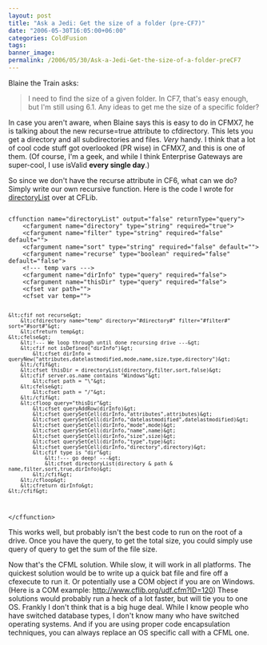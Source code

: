 ```yaml
---
layout: post
title: "Ask a Jedi: Get the size of a folder (pre-CF7)"
date: "2006-05-30T16:05:00+06:00"
categories: ColdFusion 
tags: 
banner_image: 
permalink: /2006/05/30/Ask-a-Jedi-Get-the-size-of-a-folder-preCF7
---
```


Blaine the Train asks:

<blockquote>
I need to find the size of a given folder.  In CF7, that's easy enough, but I'm still using 6.1.  Any ideas to get me the size of a specific folder?
</blockquote>

In case you aren't aware, when Blaine says this is easy to do in CFMX7, he is talking about the new recurse=true attribute to cfdirectory. This lets you get a directory and all subdirectories and files. <i>Very</i> handy. I think that a lot of cool code stuff got overlooked (PR wise) in CFMX7, and this is one of them. (Of course, I'm a geek, and while I think Enterprise Gateways are super-cool, I use isValid <b>every single day</b>.)
<!--more-->
So since we don't have the recurse attribute in CF6, what can we do? Simply write our own recursive function. Here is the code I wrote for <a href="http://www.cflib.org/udf.cfm/directorylist">directoryList</a> over at CFLib.

<code>
cffunction name="directoryList" output="false" returnType="query"&gt;
	&lt;cfargument name="directory" type="string" required="true"&gt;
	&lt;cfargument name="filter" type="string" required="false" default=""&gt;
	&lt;cfargument name="sort" type="string" required="false" default=""&gt;
	&lt;cfargument name="recurse" type="boolean" required="false" default="false"&gt;
	&lt;!--- temp vars ---&gt;
	&lt;cfargument name="dirInfo" type="query" required="false"&gt;
	&lt;cfargument name="thisDir" type="query" required="false"&gt;
	&lt;cfset var path=""&gt;
    &lt;cfset var temp=""&gt;
	
	&lt;cfif not recurse&gt;
		&lt;cfdirectory name="temp" directory="#directory#" filter="#filter#" sort="#sort#"&gt;
		&lt;cfreturn temp&gt;
	&lt;cfelse&gt;
		&lt;!--- We loop through until done recursing drive ---&gt;
		&lt;cfif not isDefined("dirInfo")&gt;
			&lt;cfset dirInfo = queryNew("attributes,datelastmodified,mode,name,size,type,directory")&gt;
		&lt;/cfif&gt;
		&lt;cfset thisDir = directoryList(directory,filter,sort,false)&gt;
		&lt;cfif server.os.name contains "Windows"&gt;
			&lt;cfset path = "\"&gt;
		&lt;cfelse&gt;
			&lt;cfset path = "/"&gt;
		&lt;/cfif&gt;
		&lt;cfloop query="thisDir"&gt;
			&lt;cfset queryAddRow(dirInfo)&gt;
			&lt;cfset querySetCell(dirInfo,"attributes",attributes)&gt;
			&lt;cfset querySetCell(dirInfo,"datelastmodified",datelastmodified)&gt;
			&lt;cfset querySetCell(dirInfo,"mode",mode)&gt;
			&lt;cfset querySetCell(dirInfo,"name",name)&gt;
			&lt;cfset querySetCell(dirInfo,"size",size)&gt;
			&lt;cfset querySetCell(dirInfo,"type",type)&gt;
			&lt;cfset querySetCell(dirInfo,"directory",directory)&gt;
			&lt;cfif type is "dir"&gt;
				&lt;!--- go deep! ---&gt;
				&lt;cfset directoryList(directory & path & name,filter,sort,true,dirInfo)&gt;
			&lt;/cfif&gt;
		&lt;/cfloop&gt;
		&lt;cfreturn dirInfo&gt;
	&lt;/cfif&gt;
&lt;/cffunction&gt;
</code>

This works well, but probably isn't the best code to run on the root of a drive. Once you have the query, to get the total size, you could simply use query of query to get the sum of the file size.

Now that's the CFML solution. While slow, it will work in all platforms. The quickest solution would be to write up a quick bat file and fire off a cfexecute to run it. Or potentially use a COM object if you are on Windows. (Here is a COM example: <a href="http://www.cflib.org/udf.cfm?ID=120">http://www.cflib.org/udf.cfm?ID=120</a>) These solutions would probably run a heck of a lot faster, but will tie you to one OS. Frankly I don't think that is a big huge deal. While I know people who have switched database types, I don't know many who have switched operating systems. And if you are using proper code encapsulation techniques, you can always replace an OS specific call with a CFML one.